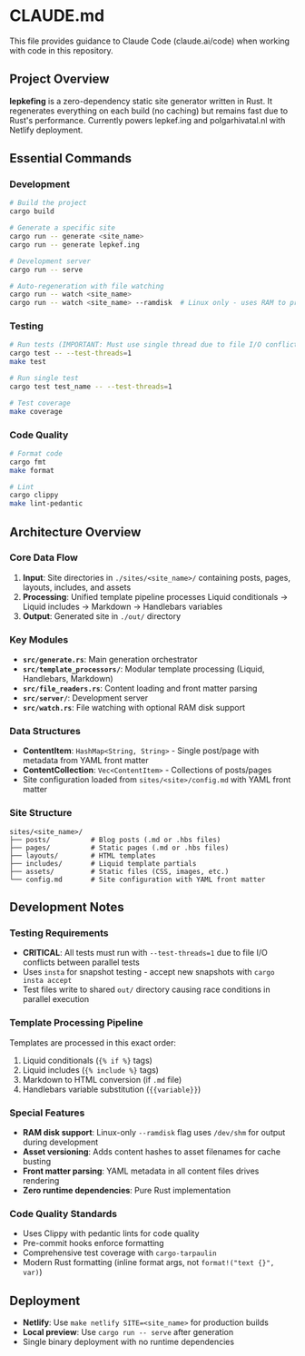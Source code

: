 # CLAUDE.md

This file provides guidance to Claude Code (claude.ai/code) when working with code in this repository.

## Project Overview

**lepkefing** is a zero-dependency static site generator written in Rust. It regenerates everything on each build (no caching) but remains fast due to Rust's performance. Currently powers lepkef.ing and polgarhivatal.nl with Netlify deployment.

## Essential Commands

### Development
```bash
# Build the project
cargo build

# Generate a specific site
cargo run -- generate <site_name>
cargo run -- generate lepkef.ing

# Development server
cargo run -- serve

# Auto-regeneration with file watching
cargo run -- watch <site_name>
cargo run -- watch <site_name> --ramdisk  # Linux only - uses RAM to prevent SSD wear
```

### Testing
```bash
# Run tests (IMPORTANT: Must use single thread due to file I/O conflicts)
cargo test -- --test-threads=1
make test

# Run single test
cargo test test_name -- --test-threads=1

# Test coverage
make coverage
```

### Code Quality
```bash
# Format code
cargo fmt
make format

# Lint
cargo clippy
make lint-pedantic
```

## Architecture Overview

### Core Data Flow
1. **Input**: Site directories in `./sites/<site_name>/` containing posts, pages, layouts, includes, and assets
2. **Processing**: Unified template pipeline processes Liquid conditionals → Liquid includes → Markdown → Handlebars variables
3. **Output**: Generated site in `./out/` directory

### Key Modules
- **`src/generate.rs`**: Main generation orchestrator
- **`src/template_processors/`**: Modular template processing (Liquid, Handlebars, Markdown)
- **`src/file_readers.rs`**: Content loading and front matter parsing
- **`src/server/`**: Development server
- **`src/watch.rs`**: File watching with optional RAM disk support

### Data Structures
- **ContentItem**: `HashMap<String, String>` - Single post/page with metadata from YAML front matter
- **ContentCollection**: `Vec<ContentItem>` - Collections of posts/pages
- Site configuration loaded from `sites/<site>/config.md` with YAML front matter

### Site Structure
```
sites/<site_name>/
├── posts/          # Blog posts (.md or .hbs files)
├── pages/          # Static pages (.md or .hbs files) 
├── layouts/        # HTML templates
├── includes/       # Liquid template partials
├── assets/         # Static files (CSS, images, etc.)
└── config.md       # Site configuration with YAML front matter
```

## Development Notes

### Testing Requirements
- **CRITICAL**: All tests must run with `--test-threads=1` due to file I/O conflicts between parallel tests
- Uses `insta` for snapshot testing - accept new snapshots with `cargo insta accept`
- Test files write to shared `out/` directory causing race conditions in parallel execution

### Template Processing Pipeline
Templates are processed in this exact order:
1. Liquid conditionals (`{% if %}` tags)
2. Liquid includes (`{% include %}` tags) 
3. Markdown to HTML conversion (if `.md` file)
4. Handlebars variable substitution (`{{variable}}`)

### Special Features
- **RAM disk support**: Linux-only `--ramdisk` flag uses `/dev/shm` for output during development
- **Asset versioning**: Adds content hashes to asset filenames for cache busting
- **Front matter parsing**: YAML metadata in all content files drives rendering
- **Zero runtime dependencies**: Pure Rust implementation

### Code Quality Standards
- Uses Clippy with pedantic lints for code quality
- Pre-commit hooks enforce formatting
- Comprehensive test coverage with `cargo-tarpaulin`
- Modern Rust formatting (inline format args, not `format!("text {}", var)`)

## Deployment

- **Netlify**: Use `make netlify SITE=<site_name>` for production builds
- **Local preview**: Use `cargo run -- serve` after generation
- Single binary deployment with no runtime dependencies